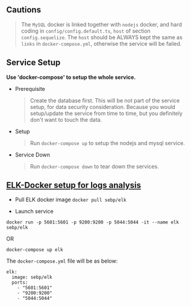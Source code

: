## Cautions
> The `MySQL` docker is linked together with `nodejs` docker, and hard coding in `config/config.default.ts`, `host` of section `config.sequelize`. The `host` should be ALWAYS kept the same as `links` in `docker-compose.yml`, otherwise the service will be failed.


## Service Setup
**Use 'docker-compose' to setup the whole service.**
- Prerequisite
  > Create the database first. This will be not part of the service setup, for data security consideration. Because you would setup/update the service from time to time, but you definitely don't want to touch the data.

- Setup
  > Run `docker-compose up` to setup the nodejs and mysql service.

- Service Down
  > Run `docker-compose down` to tear down the services.


## [ELK-Docker setup for logs analysis](https://elk-docker.readthedocs.io)

- Pull ELK docker image
`docker pull sebp/elk`

- Launch service
```
docker run -p 5601:5601 -p 9200:9200 -p 5044:5044 -it --name elk sebp/elk
```

OR

```
docker-compose up elk
```
The `docker-compose.yml` file will be as below:
```
elk:
  image: sebp/elk
  ports:
    - "5601:5601"
    - "9200:9200"
    - "5044:5044"
```
